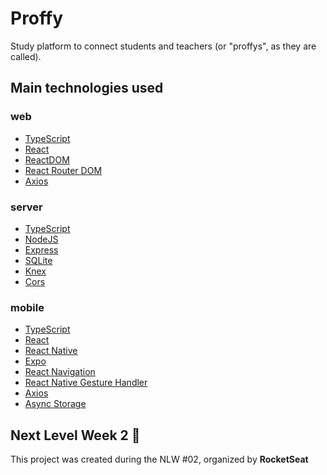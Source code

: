# Proffy
Study platform to connect students and teachers (or "proffys", as they are called).

## Main technologies used

### web
- [TypeScript](https://www.typescriptlang.org/docs/)
- [React](https://reactjs.org/docs/getting-started.html)
- [ReactDOM](https://reactjs.org/docs/react-dom.html)
- [React Router DOM](https://reactrouter.com/web/guides/quick-start)
- [Axios](https://github.com/axios/axios)

### server
- [TypeScript](https://www.typescriptlang.org/docs/)
- [NodeJS](https://nodejs.org/api/)
- [Express](https://expressjs.com/en/4x/api.html)
- [SQLite](https://www.sqlite.org/docs.html)
- [Knex](http://knexjs.org/)
- [Cors](https://www.npmjs.com/package/cors)

### mobile
- [TypeScript](https://www.typescriptlang.org/docs/)
- [React](https://reactjs.org/docs/getting-started.html)
- [React Native](https://reactnative.dev/docs/getting-started)
- [Expo](https://docs.expo.io/)
- [React Navigation](https://reactnavigation.org/docs/getting-started/)
- [React Native Gesture Handler](https://docs.swmansion.com/react-native-gesture-handler/)
- [Axios](https://github.com/axios/axios)
- [Async Storage](https://github.com/react-native-community/async-storage)

## Next Level Week 2 :rocket:
This project was created during the NLW #02, organized by **RocketSeat**
